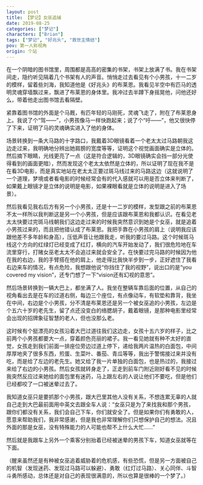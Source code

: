 ```yaml
---
layout: post
title: 【梦记】女巫追捕
date: 2019-08-25
categories: ["梦记"]
characters: ["Brian"]
tags: ["梦记", "好兆头", "救世主情结"]
pov: 第一人称视角
origin: 个站
---
```


在一个阴暗的图书馆里，周围都是高高的密集的书架，书架上放满了书。我在书架间走，隐约听见隔着几个书架有人的声音。悄悄走过去看见有个小男孩，十一二岁的模样，留着些刘海，我知道他是《好兆头》的布莱恩。我看见半空中有匹马的透明灵魂穿墙飘过来，飘进了布莱恩的身体里。我冲过去半蹲下身摇晃他，问他还好么，带着他走出图书馆去看隔壁。

紧靠着图书馆的外面是个马厩，有匹年轻的马刚死，灵魂飞走了，附在了布莱恩身上。我说了个“驾——”，小男孩像马一样快跑起来；说了个“吁——”，他又很快停了下来，证明了马的灵魂确实进入了他的身体。

场景转换到一条大马路的十字路口，我戴着3D眼镜看着一个老太太过马路朝我这边走过来，我明确地分辨出她肩膀的宽度等等，证明这个视觉画面确实是立体的。然后摘下眼睛，光线更亮了一点（这是符合逻辑的，3D眼镜确实会挡一部分光使得看到的画面更暗），然而发现这个老太太依然是立体的，所以证明了现在我不是在看3D电影，而是真实地站在老太太正要过斑马线过来的马路这边（这就说明了一个道理，梦境或者看电影的时候经常会有的代入感就可以用是否立体来判断了，如果戴上眼镜才是立体的说明是电影，如果裸眼看就是立体的说明是进入了场景）。

然后我看见我右后方有另一个小男孩，还是十一二岁的模样，发型跟之前的布莱恩不太一样所以我判断这是另一个小男孩，但是应该跟布莱恩和我都认识。在看见老太太快要过完斑马线朝我们这边走过来的时候我突然意识到她是个女巫，就是追着小男孩过来的，而且把他错认成了布莱恩。我把手靠在小男孩的肩上（说明我应该跟他差不多年龄和身高），压低声音让他跟我走，听我的要过马路。这个时候斑马线这个方向的红绿灯已经变成了红灯，横向的汽车开始发动了，我们很危险地在车流里穿行，打赌女巫老太太不会追过来就会安全了。在快要过完马路的时候因为他在我的右边，我的手臂搭在他的肩上，他走得比我快半步到一步，正好遮住了我看右边来车的情况，有点危险，我想跟他说“你挡住了我的视野”，说出口的是“you covered my vision”，还专门想了一下“vision还有幻视的意思”。

然后场景转换到一辆大巴上，都坐满了人。我坐在整辆车靠后面的位置，从自己的视角看出去是在车的过道右侧，每边三个座位，有点像动车，有软垫和靠背，我坐在中间，右边是个小男孩，分不清是布莱恩还是另一个被女巫追的小男孩，左边是个五六十岁的老先生，留了点还没变白的络腮胡子，戴着眼镜，是那种电影里经常会出现的招牌象征智慧的老人，但也没那么老。

这时候有个挺漂亮的女孩沿着大巴过道往我们这边走，女孩十五六岁的样子，比之前两个小男孩都要大一点，穿着颜色亮丽的裙子。我一看见她就有种不太好的直觉，女孩走到我们前面一排座位旁边过道上停下，递给我两片温热的白面包，中间厚厚地夹了很多东西，煎蛋、生菜叶、番茄、青瓜等等，我出于警惕接过来并没有吃，而是给了左边的老先生。她又给了我一片单独的白面包，也是热过的，我接过来给了右边的小男孩。然后女孩就转身走了，正走到前车门附近刚好看不见的时候我突然反应过来她给的面包里有迷药，马上跟左右的人说让他们不要吃，但是他们已经都咬了一口被迷晕过去了。

我知道女巫只是要抓那个小男孩，跟大巴里其他人没有关系，不想连累无辜的人就自己走到大巴最前面用中英文去跟全车人说：“女巫只是为了来找我和那个男孩，跟你们都没有关系，我们会自己下车，你们就安全了。但是如果你们有勇敢的人，愿意来帮助我们，我非常感谢，但是我也非常理解你们只想保护自己的想法。况且外面的那是女巫，没有特殊能力的人可能也帮不上什么大忙……”

然后就是我跟车上另外一个乘客分别抬着已经被迷晕的男孩下车，知道女巫就等在下面。

（醒来虽然还是有种被女巫追着威胁着的危机感，有些恐慌，但是另一方面被自己的机智（发现迷药、发现过马路可以躲避）、勇敢（红灯过马路）、关心同伴、斗智斗勇所感动，总体还是对自己的表现很满意的，所以也算是很棒的一个梦了。）